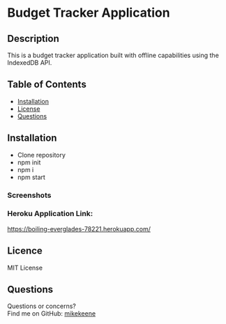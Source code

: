 # Budget Tracker Application
## Description
This is a budget tracker application built with offline capabilities using the IndexedDB API.
## Table of Contents 
* [Installation](#Installation)
* [License](#License)
* [Questions](#Questions)
## Installation
* Clone repository
* npm init 
* npm i 
* npm start

### Screenshots

### Heroku Application Link:
https://boiling-everglades-78221.herokuapp.com/
## Licence
MIT License
## Questions
Questions or concerns? </br>
Find me on GitHub: [mikekeene](https://github.com/mikekeene)